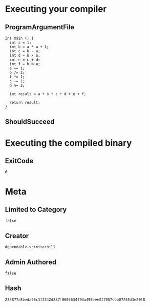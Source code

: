 # Executing your compiler

## ProgramArgumentFile

```
int main () {
  int a = 1;
  int b = a * a + 1;
  int c = b - a;
  int d = b / a;
  int e = c + d;
  int f = b % a;
  e += 1;
  b /= 2;
  f *= 1;
  c -= 1;
  d %= 2;

  int result = a + b + c + d + e + f;

  return result;
}
```

## ShouldSucceed

# Executing the compiled binary

## ExitCode

```
6
```

# Meta

## Limited to Category

```
false
```

## Creator

```
dependable-scimitarbill
```

## Admin Authored

```
false
```

## Hash

```
233877a8beda76c1f2342d837f0603634f94a495eee027087cbb07265d3e20f8
```
